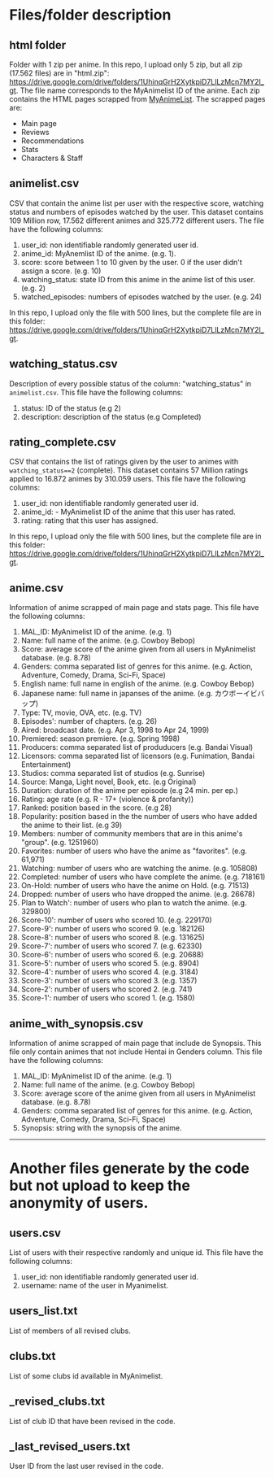 # Files/folder description


## html folder

Folder with 1 zip per anime. In this repo, I upload only 5 zip, but all zip (17.562 files) are in "html.zip": https://drive.google.com/drive/folders/1UhinqGrH2XytkpiD7LlLzMcn7MY2I_gt. The file name corresponds to the MyAnimelist ID of the anime. Each zip contains the HTML pages scrapped from [MyAnimeList](https://myanimelist.net/). The scrapped pages are:

- Main page
- Reviews
- Recommendations
- Stats
- Characters & Staff


## animelist.csv

CSV that contain the anime list per user with the respective score, watching status and numbers of episodes watched by the user. This dataset contains 109 Million row, 17.562 different animes and 325.772 different users. The file have the following columns:

1. user_id:  non identifiable randomly generated user id.
2. anime_id: MyAnemlist ID of the anime. (e.g. 1).
3. score: score between 1 to 10 given by the user. 0 if the user didn't assign a score. (e.g. 10)
4. watching_status: state ID from this anime in the anime list of this user. (e.g. 2)
5. watched_episodes: numbers of episodes watched by the user. (e.g. 24)


In this repo, I upload only the file with 500 lines, but the complete file are in this folder: https://drive.google.com/drive/folders/1UhinqGrH2XytkpiD7LlLzMcn7MY2I_gt.


## watching_status.csv

Description of every possible status of the column: "watching_status" in `animelist.csv`. This file have the following columns:

1. status: ID of the status (e.g 2)
2. description: description of the status (e.g Completed)


## rating_complete.csv

CSV that contains the list of ratings given by the user to animes with `watching_status==2` (complete). This dataset contains 57 Million ratings applied to 16.872 animes by 310.059 users. This file have the following columns:

1. user_id:  non identifiable randomly generated user id.
2. anime_id: - MyAnimelist ID of the anime that this user has rated.
3. rating: rating that this user has assigned.

In this repo, I upload only the file with 500 lines, but the complete file are in this folder: https://drive.google.com/drive/folders/1UhinqGrH2XytkpiD7LlLzMcn7MY2I_gt.


## anime.csv

Information of anime scrapped of main page and stats page. This file have the following columns:

1.  MAL_ID:  MyAnimelist ID of the anime. (e.g. 1) 
2.  Name: full name of the anime. (e.g. Cowboy Bebop) 
3.  Score: average score of the anime given from all users in MyAnimelist database. (e.g. 8.78) 
4.  Genders: comma separated list of genres for this anime. (e.g. Action, Adventure, Comedy, Drama, Sci-Fi, Space) 
5.  English name: full name in english of the anime. (e.g. Cowboy Bebop) 
6.  Japanese name: full name in japanses of the anime. (e.g. カウボーイビバップ) 
7.  Type: TV, movie, OVA, etc. (e.g. TV)
8.  Episodes': number of chapters. (e.g. 26)
9.  Aired: broadcast date. (e.g. Apr 3, 1998 to Apr 24, 1999)
10. Premiered: season premiere. (e.g. Spring 1998)
11. Producers: comma separated list of produducers (e.g. Bandai Visual)
12. Licensors: comma separated list of licensors (e.g. Funimation, Bandai Entertainment)
13. Studios: comma separated list of studios (e.g. Sunrise)
14. Source: Manga, Light novel, Book, etc. (e.g Original)
15. Duration: duration of the anime per episode (e.g 24 min. per ep.)
16. Rating: age rate (e.g. R - 17+ (violence & profanity))
17. Ranked: position based in the score. (e.g 28)
18. Popularity: position based in the the number of users who have added the anime to their list. (e.g 39)
19. Members: number of community members that are in this anime's "group". (e.g. 1251960)
20. Favorites: number of users who have the anime as "favorites". (e.g. 61,971)
21. Watching: number of users who are watching the anime. (e.g. 105808)
22. Completed: number of users who have complete the anime. (e.g. 718161)
23. On-Hold: number of users who have the anime on Hold. (e.g. 71513)
24. Dropped: number of users who have dropped the anime. (e.g. 26678)
25. Plan to Watch': number of users who plan to watch the anime. (e.g. 329800)
26. Score-10': number of users who scored 10. (e.g. 229170)
27. Score-9': number of users who scored 9. (e.g. 182126)
28. Score-8': number of users who scored 8. (e.g. 131625)
29. Score-7': number of users who scored 7. (e.g. 62330)
30. Score-6': number of users who scored 6. (e.g. 20688)
31. Score-5': number of users who scored 5. (e.g. 8904)
32. Score-4': number of users who scored 4. (e.g. 3184)
33. Score-3': number of users who scored 3. (e.g. 1357)
34. Score-2': number of users who scored 2. (e.g. 741)
35. Score-1': number of users who scored 1. (e.g. 1580)


## anime_with_synopsis.csv

Information of anime scrapped of main page that include de Synopsis. This file only contain animes that not include Hentai in Genders column. This file have the following columns:

1.  MAL_ID:  MyAnimelist ID of the anime. (e.g. 1) 
2.  Name: full name of the anime. (e.g. Cowboy Bebop) 
3.  Score: average score of the anime given from all users in MyAnimelist database. (e.g. 8.78) 
4.  Genders: comma separated list of genres for this anime. (e.g. Action, Adventure, Comedy, Drama, Sci-Fi, Space) 
5.  Synopsis: string with the synopsis of the anime.


-------------------------------------------

# Another files generate by the code but not upload to keep the anonymity of users.

## users.csv

List of users with their respective randomly and unique id. This file have the following columns:

1. user_id: non identifiable randomly generated user id.
2. username: name of the user in Myanimelist.

## users_list.txt

List of members of all revised clubs.


## clubs.txt

List of some clubs id available in MyAnimelist.


## \_revised\_clubs.txt

List of club ID that have been revised in the code.


## \_last\_revised\_users.txt

User ID from the last user revised in the code.

